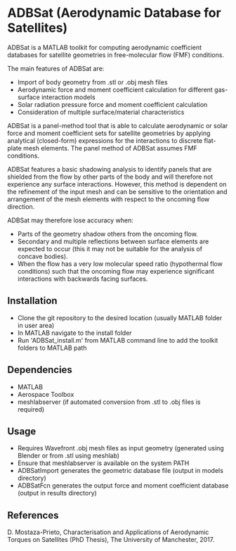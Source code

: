 # ADBSat (Aerodynamic Database for Satellites)

ADBSat is a MATLAB toolkit for computing aerodynamic coefficient databases for satellite geometries in free-molecular flow (FMF) conditions.

The main features of ADBSat are:
- Import of body geometry from .stl or .obj mesh files
- Aerodynamic force and moment coefficient calculation for different gas-surface interaction models
- Solar radiation pressure force and moment coefficient calculation
- Consideration of multiple surface/material characteristics

ADBSat is a panel-method tool that is able to calculate aerodynamic or solar force and moment coefficient sets for satellite geometries by applying analytical (closed-form) expressions for the interactions to discrete flat-plate mesh elements. The panel method of ADBSat assumes FMF conditions.

ADBSat features a basic shadowing analysis to identify panels that are shielded from the flow by other parts of the body and will therefore not experience any surface interactions. However, this method is dependent on the refinement of the input mesh and can be sensitive to the orientation and arrangement of the mesh elements with respect to the oncoming flow direction.

ADBSat may therefore lose accuracy when:
- Parts of the geometry shadow others from the oncoming flow. 
- Secondary and multiple reflections between surface elements are expected to occur (this it may not be suitable for the analysis of concave bodies).
- When the flow has a very low molecular speed ratio (hypothermal flow conditions) such that the oncoming flow may experience significant interactions with backwards facing surfaces.

## Installation
- Clone the git repository to the desired location (usually MATLAB folder in user area)
- In MATLAB navigate to the install folder
- Run 'ADBSat_install.m' from MATLAB command line to add the toolkit folders to MATLAB path

## Dependencies
- MATLAB 
- Aerospace Toolbox
- meshlabserver (if automated conversion from .stl to .obj files is required)

## Usage
- Requires Wavefront .obj mesh files as input geometry (generated using Blender or from .stl using meshlab)
- Ensure that meshlabserver is available on the system PATH
- ADBSatImport generates the geometric database file (output in models directory)
- ADBSatFcn generates the output force and moment coefficient database (output in results directory)

## References

D. Mostaza-Prieto, Characterisation and Applications of Aerodynamic Torques on Satellites (PhD Thesis), The University of Manchester, 2017.